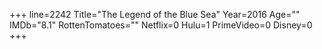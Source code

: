 +++
line=2242
Title="The Legend of the Blue Sea"
Year=2016
Age=""
IMDb="8.1"
RottenTomatoes=""
Netflix=0
Hulu=1
PrimeVideo=0
Disney=0
+++

